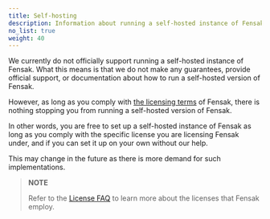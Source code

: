 ```yaml
---
title: Self-hosting
description: Information about running a self-hosted instance of Fensak
no_list: true
weight: 40
---
```


We currently do not officially support running a self-hosted instance of Fensak. What this means is that we do not
make any guarantees, provide official support, or documentation about how to run a self-hosted version of Fensak.

However, as long as you comply with [the licensing terms](https://github.com/fensak-io/fensak/#license) of Fensak, there
is nothing stopping you from running a self-hosted version of Fensak.

In other words, you are free to set up a self-hosted instance of Fensak as long as you comply with the specific license
you are licensing Fensak under, and if you can set it up on your own without our help.

This may change in the future as there is more demand for such implementations.

> **NOTE**
>
> Refer to the [License FAQ](/docs/license-faq) to learn more about the licenses that Fensak employ.
